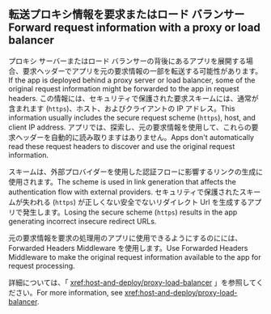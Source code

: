 ## <a name="forward-request-information-with-a-proxy-or-load-balancer"></a><span data-ttu-id="dd4c5-101">転送プロキシ情報を要求またはロード バランサー</span><span class="sxs-lookup"><span data-stu-id="dd4c5-101">Forward request information with a proxy or load balancer</span></span>

<span data-ttu-id="dd4c5-102">プロキシ サーバーまたはロード バランサーの背後にあるアプリを展開する場合、要求ヘッダーでアプリを元の要求情報の一部を転送する可能性があります。</span><span class="sxs-lookup"><span data-stu-id="dd4c5-102">If the app is deployed behind a proxy server or load balancer, some of the original request information might be forwarded to the app in request headers.</span></span> <span data-ttu-id="dd4c5-103">この情報には、セキュリティで保護された要求スキームには、通常が含まれます (`https`)、ホスト、およびクライアントの IP アドレス。</span><span class="sxs-lookup"><span data-stu-id="dd4c5-103">This information usually includes the secure request scheme (`https`), host, and client IP address.</span></span> <span data-ttu-id="dd4c5-104">アプリでは、探索し、元の要求情報を使用して、これらの要求ヘッダーを自動的に読み取りますはありません。</span><span class="sxs-lookup"><span data-stu-id="dd4c5-104">Apps don't automatically read these request headers to discover and use the original request information.</span></span>

<span data-ttu-id="dd4c5-105">スキームは、外部プロバイダーを使用した認証フローに影響するリンクの生成に使用されます。</span><span class="sxs-lookup"><span data-stu-id="dd4c5-105">The scheme is used in link generation that affects the authentication flow with external providers.</span></span> <span data-ttu-id="dd4c5-106">セキュリティで保護されたスキームが失われる (`https`) が正しくない安全でないリダイレクト Url を生成するアプリで発生します。</span><span class="sxs-lookup"><span data-stu-id="dd4c5-106">Losing the secure scheme (`https`) results in the app generating incorrect insecure redirect URLs.</span></span>

<span data-ttu-id="dd4c5-107">元の要求情報を要求の処理用のアプリに使用できるようにするのにには、Forwarded Headers Middleware を使用します。</span><span class="sxs-lookup"><span data-stu-id="dd4c5-107">Use Forwarded Headers Middleware to make the original request information available to the app for request processing.</span></span>

<span data-ttu-id="dd4c5-108">詳細については、「 <xref:host-and-deploy/proxy-load-balancer> 」を参照してください。</span><span class="sxs-lookup"><span data-stu-id="dd4c5-108">For more information, see <xref:host-and-deploy/proxy-load-balancer>.</span></span>
